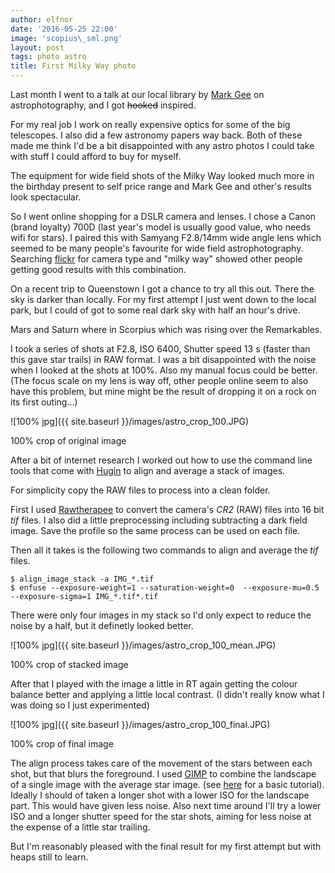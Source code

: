 ```yaml
---
author: elfnor
date: '2016-05-25 22:00'
image: 'scopius\_sml.png'
layout: post
tags: photo astro
title: First Milky Way photo
---
```


Last month I went to a talk at our local library by [Mark Gee](http://theartofnight.com/) on astrophotography, and I got <s>hooked</s> inspired.

For my real job I work on really expensive optics for some of the big telescopes. I also did a few astronomy papers way back. Both of these made me think I\'d be a bit disappointed with any astro photos I could take with stuff I could afford to buy for myself.

The equipment for wide field shots of the Milky Way looked much more in the birthday present to self price range and Mark Gee and other\'s results look spectacular.

So I went online shopping for a DSLR camera and lenses. I chose a Canon (brand loyalty) 700D (last year\'s model is usually good value, who needs wifi for stars). I paired this with Samyang F2.8/14mm wide angle lens which seemed to be many people\'s favourite for wide field astrophotography. Searching [flickr](https://www.flickr.com/search/?q=milky+way&cm=canon%2Feos_700d) for camera type and \"milky way\" showed other people getting good results with this combination.

On a recent trip to Queenstown I got a chance to try all this out. There the sky is darker than locally. For my first attempt I just went down to the local park, but I could of got to some real dark sky with half an hour\'s drive.

Mars and Saturn where in Scorpius which was rising over the Remarkables.

I took a series of shots at F2.8, ISO 6400, Shutter speed 13 s (faster than this gave star trails) in RAW format. I was a bit disappointed with the noise when I looked at the shots at 100%. Also my manual focus could be better. (The focus scale on my lens is way off, other people online seem to also have this problem, but mine might be the result of dropping it on a rock on its first outing\...)

![100% jpg]({{ site.baseurl }}/images/astro_crop_100.JPG)

100% crop of original image

After a bit of internet research I worked out how to use the command line tools that come with [Hugin](http://hugin.sourceforge.net/) to align and average a stack of images.

For simplicity copy the RAW files to process into a clean folder.

First I used [Rawtherapee](http://rawtherapee.com/blog/features) to convert the camera\'s *CR2* (RAW) files into 16 bit *tif* files. I also did a little preprocessing including subtracting a dark field image. Save the profile so the same process can be used on each file.

Then all it takes is the following two commands to align and average the *tif* files.

    $ align_image_stack -a IMG_*.tif
    $ enfuse --exposure-weight=1 --saturation-weight=0  --exposure-mu=0.5 --exposure-sigma=1 IMG_*.tif*.tif

There were only four images in my stack so I\'d only expect to reduce the noise by a half, but it definetly looked better.

![100% jpg]({{ site.baseurl }}/images/astro_crop_100_mean.JPG)

100% crop of stacked image

After that I played with the image a little in RT again getting the colour balance better and applying a little local contrast. (I didn\'t really know what I was doing so I just experimented)

![100% jpg]({{ site.baseurl }}/images/astro_crop_100_final.JPG)

100% crop of final image

The align process takes care of the movement of the stars between each shot, but that blurs the foreground. I used [GIMP](https://www.gimp.org/) to combine the landscape of a single image with the average star image. (see [here](https://www.gimp.org/tutorials/Layer_Masks/) for a basic tutorial). Ideally I should of taken a longer shot with a lower ISO for the landscape part. This would have given less noise. Also next time around I\'ll try a lower ISO and a longer shutter speed for the star shots, aiming for less noise at the expense of a little star trailing.

But I\'m reasonably pleased with the final result for my first attempt but with heaps still to learn.
